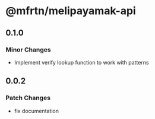# @mfrtn/melipayamak-api

## 0.1.0

### Minor Changes

- Implement verify lookup function to work with patterns

## 0.0.2

### Patch Changes

- fix documentation

